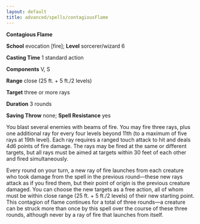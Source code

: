 ```yaml
---
layout: default
title: advanced/spells/contagiousFlame
---
```

 **Contagious Flame**

**School** evocation [fire]; **Level** sorcerer/wizard 6

**Casting Time** 1 standard action

**Components** V, S

**Range** close (25 ft. + 5 ft./2 levels)

**Target** three or more rays

**Duration** 3 rounds

**Saving Throw** none; **Spell Resistance** yes

You blast several enemies with beams of fire. You may fire three rays, plus one additional ray for every four levels beyond 11th (to a maximum of five rays at 19th level). Each ray requires a ranged touch attack to hit and deals 4d6 points of fire damage. The rays may be fired at the same or different targets, but all rays must be aimed at targets within 30 feet of each other and fired simultaneously.

Every round on your turn, a new ray of fire launches from each creature who took damage from the spell in the previous round—these new rays attack as if you fired them, but their point of origin is the previous creature damaged. You can choose the new targets as a free action, all of whom must be within close range (25 ft. + 5 ft./2 levels) of their new starting point. This contagion of flame continues for a total of three rounds—a creature can be struck more than once by this spell over the course of these three rounds, although never by a ray of fire that launches from itself.

